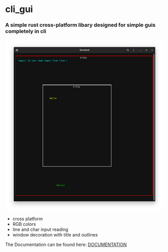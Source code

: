 # cli_gui

### A simple rust cross-platform libary designed for simple guis completely in cli
![finalwindow](https://github.com/BrunoWallner/cli_gui/blob/main/pictures/final_window.png)
- cross platform
- RGB colors
- line and char input reading
- window decoration with title and outlines

The Documentation can be found here:
[DOCUMENTATION](https://github.com/BrunoWallner/cli_gui/blob/main/Documentation.md)
